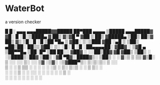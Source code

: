 # WaterBot
a version checker



 █     █░ ▄▄▄     ▄▄▄█████▓▓█████  ██▀███      ▄▄▄▄    ▒█████  ▄▄▄█████▓
▓█░ █ ░█░▒████▄   ▓  ██▒ ▓▒▓█   ▀ ▓██ ▒ ██▒   ▓█████▄ ▒██▒  ██▒▓  ██▒ ▓▒
▒█░ █ ░█ ▒██  ▀█▄ ▒ ▓██░ ▒░▒███   ▓██ ░▄█ ▒   ▒██▒ ▄██▒██░  ██▒▒ ▓██░ ▒░
░█░ █ ░█ ░██▄▄▄▄██░ ▓██▓ ░ ▒▓█  ▄ ▒██▀▀█▄     ▒██░█▀  ▒██   ██░░ ▓██▓ ░ 
░░██▒██▓  ▓█   ▓██▒ ▒██▒ ░ ░▒████▒░██▓ ▒██▒   ░▓█  ▀█▓░ ████▓▒░  ▒██▒ ░ 
░ ▓░▒ ▒   ▒▒   ▓▒█░ ▒ ░░   ░░ ▒░ ░░ ▒▓ ░▒▓░   ░▒▓███▀▒░ ▒░▒░▒░   ▒ ░░   
  ▒ ░ ░    ▒   ▒▒ ░   ░     ░ ░  ░  ░▒ ░ ▒░   ▒░▒   ░   ░ ▒ ▒░     ░    
  ░   ░    ░   ▒    ░         ░     ░░   ░     ░    ░ ░ ░ ░ ▒    ░      
    ░          ░  ░           ░  ░   ░         ░          ░ ░           

